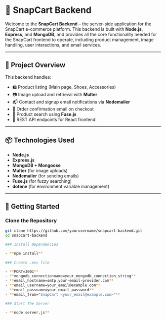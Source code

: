 # 🛒 SnapCart Backend

Welcome to the **SnapCart Backend** – the server-side application for the SnapCart e-commerce platform. This backend is built with **Node.js**, **Express**, and **MongoDB**, and provides all the core functionality needed for the SnapCart frontend to operate, including product management, image handling, user interactions, and email services.

---

## 🚧 Project Overview

This backend handles:

- 🛍️ Product listing (Main page, Shoes, Accessories)
- 📷 Image upload and retrieval with **Multer**
- 📬 Contact and signup email notifications via **Nodemailer**
- 🧾 Order confirmation email on checkout
- 🔎 Product search using **Fuse.js**
- 📡 REST API endpoints for React frontend

---

## 📦 Technologies Used

- **Node.js**
- **Express.js**
- **MongoDB + Mongoose**
- **Multer** (for image uploads)
- **Nodemailer** (for sending emails)
- **Fuse.js** (for fuzzy searching)
- **dotenv** (for environment variable management)

---

## 🚀 Getting Started

### Clone the Repository

```bash
git clone https://github.com/yourusername/snapcart-backend.git
cd snapcart-backend

### Install Dependencies

- **npm install**
 
### Create .env file

- **PORT=3001**
- **mongodb_connectionname=your_mongodb_connection_string**
- **email_hostname=smtp.your-email-provider.com**
- **email_username=your_email@example.com**
- **email_passname=your_email_password**
- **email_from="SnapCart <your_email@example.com>"**

### Start The Server

- **node server.js**
